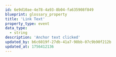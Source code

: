 ```yaml
---
id: 6e9d10ae-4e78-4a93-8b04-fa635908f849
blueprint: glossary_property
title: 'Link Text'
property_type: event
data_type:
  - string
description: 'Anchor text clicked'
updated_by: b6c6019f-27db-41a7-98bb-07c9b90f212b
updated_at: 1756412136
---
```

